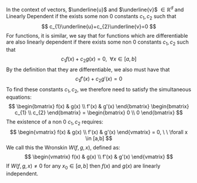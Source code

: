 In the context of vectors, $\underline{u}$ and $\underline{v}$ $\in \mathbb{R}^d$ and Linearly Dependent if the exists some non 0 constants $c_{1},c_{2}$ such that $$
c_{1}\underline{u}+c_{2}\underline{v}=0
$$
For functions, it is similar, we say that for functions which are differentiable are also linearly dependent if there exists some non 0 constants $c_{1},c_{2}$ such that $$
c_{1}f(x) + c_{2}g(x) = 0 , \ \ \forall x\in[a,b]$$
By the definition that they are differentiable, we also must have that $$
c_{1}f'(x)+ c_{2}g'(x) = 0
$$
To find these constants $c_{1},c_{2}$, we therefore need to satisfy the simultaneous equations: $$
\begin{bmatrix}
f(x) & g(x)  \\
f'(x)  & g'(x)
\end{bmatrix} \begin{bmatrix}
c_{1} \\
c_{2}
\end{bmatrix} = \begin{bmatrix}
0  \\
0
\end{bmatrix}
$$
The existence of a non 0 $c_{1},c_{2}$ requires:
$$
\begin{vmatrix}
f(x) & g(x) \\
f'(x)  & g'(x)
\end{vmatrix}
= 0, \ \ \forall x \in [a,b]
$$
We call this the Wronskin $W(f,g,x)$, defined as: $$
\begin{vmatrix}
f(x) & g(x) \\
f'(x)  & g'(x)
\end{vmatrix}
$$
If $W(f,g,x) \neq 0$ for any $x_{0}\in[a,b]$ then $f(x)$ and $g(x)$ are linearly independent.
